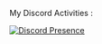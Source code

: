 
My Discord Activities :

[![Discord Presence](https://lanyard.cnrad.dev/api/644892716953632768?theme=light&showDisplayName=true&hideDecoration=true&borderRadius=15px)](https://discord.com/users/644892716953632768)
